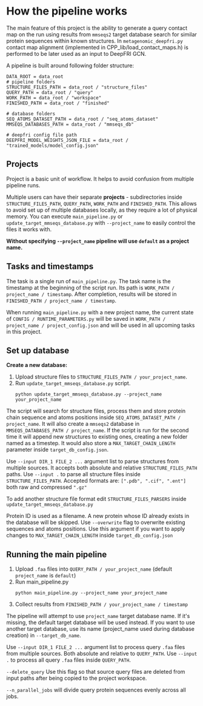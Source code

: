 # How the pipeline works

The main feature of this project is the ability to generate a query contact map on the run
using results from `mmseqs2` target database search for similar protein sequences within known structures. In `metagenomic_deepfri.py` contact map alignment (implemented in CPP_lib/load_contact_maps.h) is performed to be later used as an input to DeepFRI GCN. 

A pipeline is built around following folder structure:

```{code-block} python
DATA_ROOT = data_root
# pipeline folders
STRUCTURE_FILES_PATH = data_root / "structure_files"
QUERY_PATH = data_root / "query"
WORK_PATH = data_root / "workspace"
FINISHED_PATH = data_root / "finished"

# database folders
SEQ_ATOMS_DATASET_PATH = data_root / "seq_atoms_dataset"
MMSEQS_DATABASES_PATH = data_root / "mmseqs_db"

# deepfri config file path
DEEPFRI_MODEL_WEIGHTS_JSON_FILE = data_root / "trained_models/model_config.json"
```

## Projects 
Project is a basic unit of workflow. It helps to avoid confusion from multiple pipeline runs.

Multiple users can have their separate **projects** - subdirectories inside `STRUCTURE_FILES_PATH`, `QUERY_PATH`, `WORK_PATH` and `FINISHED_PATH`. This allows to avoid set up of multiple databases locally, as they require a lot of physical memory.
You can execute `main_pipeline.py` or `update_target_mmseqs_database.py` with `--project_name` to easily control the files it works with.

**Without specifying `--project_name` pipeline will use `default` as a project name.**

## Tasks and timestamps

The task is a single run of `main_pipeline.py`. The task name is the timestamp at the beginning of the script run. Its path is `WORK_PATH / project_name / timestamp`. After completion, results will be stored in `FINISHED_PATH / project_name / timestamp`.

When running `main_pipeline.py` with a new project name, the current state of `CONFIG / RUNTIME_PARAMETERS.py` will be saved in `WORK_PATH / project_name / project_config.json` and will be used in all upcoming tasks in this project.

## Set up database

**Create a new database:**
1. Upload structure files to `STRUCTURE_FILES_PATH / your_project_name`.
2. Run `update_target_mmseqs_database.py` script.
   ```{code-block} bash
   python update_target_mmseqs_database.py --project_name your_project_name
   ```

The script will search for structure files, process them and store protein chain sequence and atoms positions inside `SEQ_ATOMS_DATASET_PATH / project_name`.
It will also create a `mmseqs2` database in `MMSEQS_DATABASES_PATH / project_name`. If the script is run for the second time it will append new structures to existing ones, creating a new folder named as a timestep. It would also store a `MAX_TARGET_CHAIN_LENGTH` parameter inside `target_db_config.json`.

Use `--input DIR_1 FILE_2 ...` argument list to parse structures from multiple sources. It accepts both absolute and relative `STRUCTURE_FILES_PATH` paths.
Use `--input .` to parse all structure files inside `STRUCTURE_FILES_PATH`.
Accepted formats are: `[".pdb", ".cif", ".ent"]` both raw and compressed `".gz"`

To add another structure file format edit `STRUCTURE_FILES_PARSERS` inside `update_target_mmseqs_database.py`

Protein ID is used as a filename. A new protein whose ID already exists in the database will be skipped.
Use `--overwrite` flag to overwrite existing sequences and atoms positions.
Use this argument if you want to apply changes to `MAX_TARGET_CHAIN_LENGTH` inside `target_db_config.json`


## Running the main pipeline

1. Upload `.faa` files into `QUERY_PATH / your_project_name` (default `project_name` is `default`)
2. Run main_pipeline.py
   ```{code-block} bash
   python main_pipeline.py --project_name your_project_name
   ```
3. Collect results from `FINISHED_PATH / your_project_name / timestamp`

The pipeline will attempt to use `project_name` target database name. If it's missing, the default target database will be used instead.
If you want to use another target database, use its name (project_name used during database creation) in `--target_db_name`.

Use `--input DIR_1 FILE_2 ...` argument list to process query `.faa` files from multiple sources.
Both absolute and relative to `QUERY_PATH`.
Use `--input .` to process all query `.faa` files inside `QUERY_PATH`.

`--delete_query` Use this flag so that source query files are deleted from input paths after being copied to the project workspace.

`--n_parallel_jobs` will divide query protein sequences evenly across all jobs.
